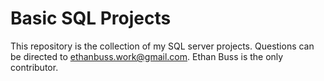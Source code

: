 # Basic SQL Projects
 This repository is the collection of my SQL server projects.
 Questions can be directed to ethanbuss.work@gmail.com.
 Ethan Buss is the only contributor.
